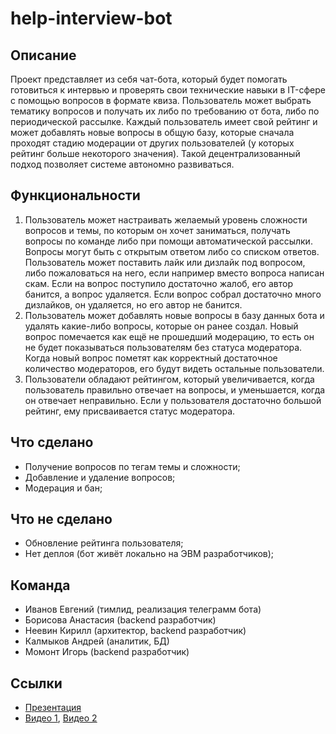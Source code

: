 # help-interview-bot
## Описание

Проект представляет из себя чат-бота, который будет помогать готовиться к интервью и проверять свои технические навыки в IT-сфере с помощью вопросов в формате квиза. Пользователь может выбрать тематику вопросов и получать их либо по требованию от бота, либо по периодической рассылке. Каждый пользователь имеет свой рейтинг и может добавлять новые вопросы в общую базу, которые сначала проходят стадию модерации от других пользователей (у которых рейтинг больше некоторого значения). Такой децентрализованный подход позволяет системе автономно развиваться.

## Функциональности

1. Пользователь может настраивать желаемый уровень сложности вопросов и темы, по которым он хочет заниматься, получать вопросы по команде либо при помощи автоматической рассылки. Вопросы могут быть с открытым ответом либо со списком ответов. Пользователь может поставить лайк или дизлайк под вопросом, либо пожаловаться на него, если например вместо вопроса написан скам. Если на вопрос поступило достаточно жалоб, его автор банится, а вопрос удаляется. Если вопрос собрал достаточно много дизлайков, он удаляется, но его автор не банится.
2. Пользователь может добавлять новые вопросы в базу данных бота и удалять какие-либо вопросы, которые он ранее создал. Новый вопрос помечается как ещё не прошедший модерацию, то есть он не будет показываться пользователям без статуса модератора. Когда новый вопрос пометят как корректный достаточное количество модераторов, его будут видеть остальные пользователи.
3. Пользователи обладают рейтингом, который увеличивается, когда пользователь правильно отвечает на вопросы, и уменьшается, когда он отвечает неправильно. Если у пользователя достаточно большой рейтинг, ему присваивается статус модератора.

## Что сделано
+ Получение вопросов по тегам темы и сложности;
+ Добавление и удаление вопросов;
+ Модерация и бан;


## Что не сделано

+ Обновление рейтинга пользователя;
+ Нет деплоя (бот живёт локально на ЭВМ разработчиков);

## Команда

* Иванов Евгений (тимлид, реализация телеграмм бота)
* Борисова Анастасия (backend разработчик)
* Неевин Кирилл (архитектор, backend разработчик)
* Калмыков Андрей (аналитик, БД)
* Момонт Игорь (backend разработчик)

## Ссылки

* [Презентация](https://docs.google.com/presentation/d/1s8QZUboEWE_HQVPXRMSIPCbcF761qa8HCZ7h2mkDyz4/edit?usp=sharing)
* [Видео 1](https://drive.google.com/file/d/1zxlTf25ncPBKWTzggd02GxBja5NIHL7E/view?usp=sharing), [Видео 2](https://drive.google.com/file/d/1QUAl8O48UyPiaJuRhYJ9RV_ZiCIMQSBe/view?usp=sharing)
